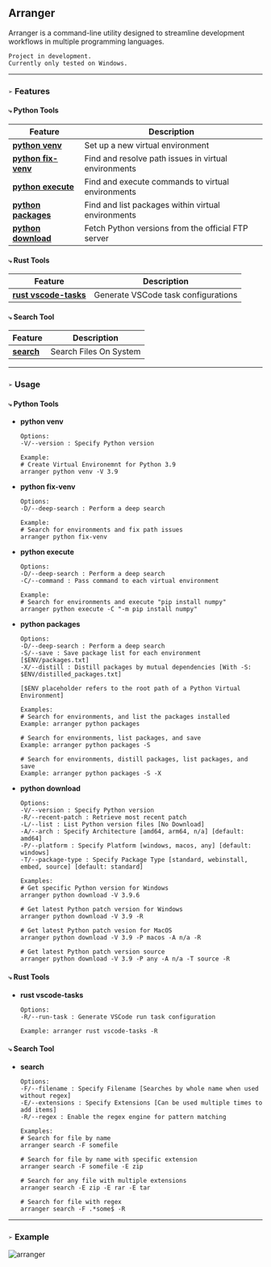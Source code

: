 ## Arranger
Arranger is a command-line utility designed to streamline development workflows in multiple programming languages.

`Project in development.`\
`Currently only tested on Windows.`
___
### `➢` Features
#### `⤷` Python Tools

| Feature                                    | Description                                                         |
|--------------------------------------------|---------------------------------------------------------------------|
| [**python venv**](#python-venv)            | Set up a new virtual environment                                    |
| [**python fix-venv**](#python-fix-venv)    | Find and resolve path issues in virtual environments                |
| [**python execute**](#python-execute)      | Find and execute commands to virtual environments                   |
| [**python packages**](#python-packages)    | Find and list packages within virtual environments                  |
| [**python download**](#python-download)    | Fetch Python versions from the official FTP server                  |

#### `⤷` Rust Tools

| Feature                                       | Description                                      |
|-----------------------------------------------|--------------------------------------------------|
| [**rust vscode-tasks**](#rust-vscode-tasks)   | Generate VSCode task configurations              |

#### `⤷` Search Tool

| Feature                 | Description                         |
|-------------------------|-------------------------------------|
| [**search**](#search)   | Search Files On System              |

___
### `➢` **Usage**
#### `⤷` **Python Tools**
  - <a name="python-venv"></a>**python venv**
    ```
    Options:
    -V/--version : Specify Python version

    Example:
    # Create Virtual Environemnt for Python 3.9
    arranger python venv -V 3.9
    ```

  - <a name="python-fix-venv"></a>**python fix-venv**
    ```
    Options:
    -D/--deep-search : Perform a deep search

    Example: 
    # Search for environments and fix path issues
    arranger python fix-venv
    ```

  - <a name="python-execute"></a>**python execute**
    ```
    Options:
    -D/--deep-search : Perform a deep search
    -C/--command : Pass command to each virtual environment

    Example:
    # Search for environments and execute "pip install numpy"
    arranger python execute -C "-m pip install numpy"
    ```

  - <a name="python-packages"></a>**python packages**
    ```
    Options:
    -D/--deep-search : Perform a deep search
    -S/--save : Save package list for each environment [$ENV/packages.txt]
    -X/--distill : Distill packages by mutual dependencies [With -S: $ENV/distilled_packages.txt]

    [$ENV placeholder refers to the root path of a Python Virtual Environment]

    Examples: 
    # Search for environments, and list the packages installed
    Example: arranger python packages

    # Search for environments, list packages, and save
    Example: arranger python packages -S

    # Search for environments, distill packages, list packages, and save
    Example: arranger python packages -S -X
    ```

  - <a name="python-download"></a>**python download**
    ```
    Options:
    -V/--version : Specify Python version
    -R/--recent-patch : Retrieve most recent patch
    -L/--list : List Python version files [No Download]
    -A/--arch : Specify Architecture [amd64, arm64, n/a] [default: amd64]
    -P/--platform : Specify Platform [windows, macos, any] [default: windows]
    -T/--package-type : Specify Package Type [standard, webinstall, embed, source] [default: standard]

    Examples:
    # Get specific Python version for Windows
    arranger python download -V 3.9.6

    # Get latest Python patch version for Windows
    arranger python download -V 3.9 -R

    # Get latest Python patch vesion for MacOS
    arranger python download -V 3.9 -P macos -A n/a -R

    # Get latest Python patch version source
    arranger python download -V 3.9 -P any -A n/a -T source -R
    ```

#### `⤷` **Rust Tools**
  - <a name="rust-vscode-tasks"></a>**rust vscode-tasks**
    ```
    Options:
    -R/--run-task : Generate VSCode run task configuration

    Example: arranger rust vscode-tasks -R
    ```


#### `⤷` **Search Tool**
  - <a name="search"></a>**search**
    ```
    Options:
    -F/--filename : Specify Filename [Searches by whole name when used without regex]
    -E/--extensions : Specify Extensions [Can be used multiple times to add items]
    -R/--regex : Enable the regex engine for pattern matching

    Examples:
    # Search for file by name
    arranger search -F somefile

    # Search for file by name with specific extension
    arranger search -F somefile -E zip

    # Search for any file with multiple extensions
    arranger search -E zip -E rar -E tar

    # Search for file with regex
    arranger search -F .*some$ -R
    ```

___
### `➢` Example
![arranger](https://github.com/syn-chromatic/arranger-rs/assets/68112904/e581e0f7-2921-475b-a123-f52251bdbd65)
